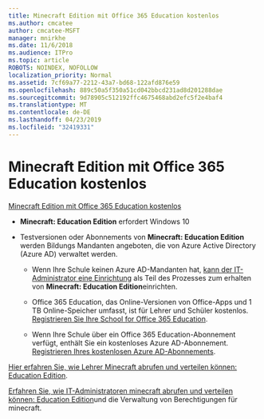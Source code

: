 ```yaml
---
title: Minecraft Edition mit Office 365 Education kostenlos
ms.author: cmcatee
author: cmcatee-MSFT
manager: mnirkhe
ms.date: 11/6/2018
ms.audience: ITPro
ms.topic: article
ROBOTS: NOINDEX, NOFOLLOW
localization_priority: Normal
ms.assetid: 7cf69a77-2212-43a7-bd68-122afd876e59
ms.openlocfilehash: 889c50a5f350a51cd042bbcd231ad8d201288dae
ms.sourcegitcommit: 9d78905c512192ffc4675468abd2efc5f2e4baf4
ms.translationtype: MT
ms.contentlocale: de-DE
ms.lasthandoff: 04/23/2019
ms.locfileid: "32419331"
---
```

# <a name="minecraft-edition-with-office-365-education-for-free"></a>Minecraft Edition mit Office 365 Education kostenlos

[Minecraft Edition mit Office 365 Education kostenlos](https://docs.microsoft.com/education/windows/get-minecraft-for-education)
  
- **Minecraft: Education Edition** erfordert Windows 10 
    
- Testversionen oder Abonnements von **Minecraft: Education Edition** werden Bildungs Mandanten angeboten, die von Azure Active Directory (Azure AD) verwaltet werden. 
    
  - Wenn Ihre Schule keinen Azure AD-Mandanten hat, [kann der IT-Administrator eine Einrichtung](https://docs.microsoft.com/education/windows/school-get-minecraft) als Teil des Prozesses zum erhalten von **Minecraft: Education Edition**einrichten.
    
  - Office 365 Education, das Online-Versionen von Office-Apps und 1 TB Online-Speicher umfasst, ist für Lehrer und Schüler kostenlos. [Registrieren Sie Ihre School for Office 365 Education](https://products.office.com/academic/office-365-education-plan).
    
  - Wenn Ihre Schule über ein Office 365 Education-Abonnement verfügt, enthält Sie ein kostenloses Azure AD-Abonnement. [Registrieren Ihres kostenlosen Azure AD-Abonnements](https://msdn.microsoft.com/library/windows/hardware/mt703369%28v=vs.85%29.aspx).
    
[Hier erfahren Sie, wie Lehrer Minecraft abrufen und verteilen können: Education Edition](https://docs.microsoft.com/education/windows/teacher-get-minecraft).
  
[Erfahren Sie, wie IT-Administratoren minecraft abrufen und verteilen können: Education Edition](https://docs.microsoft.com/education/windows/school-get-minecraft)und die Verwaltung von Berechtigungen für minecraft.
  

